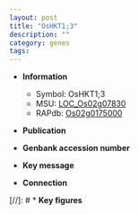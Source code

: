 ```yaml
---
layout: post
title: "OsHKT1;3"
description: ""
category: genes
tags: 
---
```


* **Information**  
    + Symbol: OsHKT1;3  
    + MSU: [LOC_Os02g07830](http://rice.uga.edu/cgi-bin/ORF_infopage.cgi?orf=LOC_Os02g07830)  
    + RAPdb: [Os02g0175000](http://rapdb.dna.affrc.go.jp/viewer/gbrowse_details/irgsp1?name=Os02g0175000)  

* **Publication**  

* **Genbank accession number**  

* **Key message**  

* **Connection**  

[//]: # * **Key figures**  


